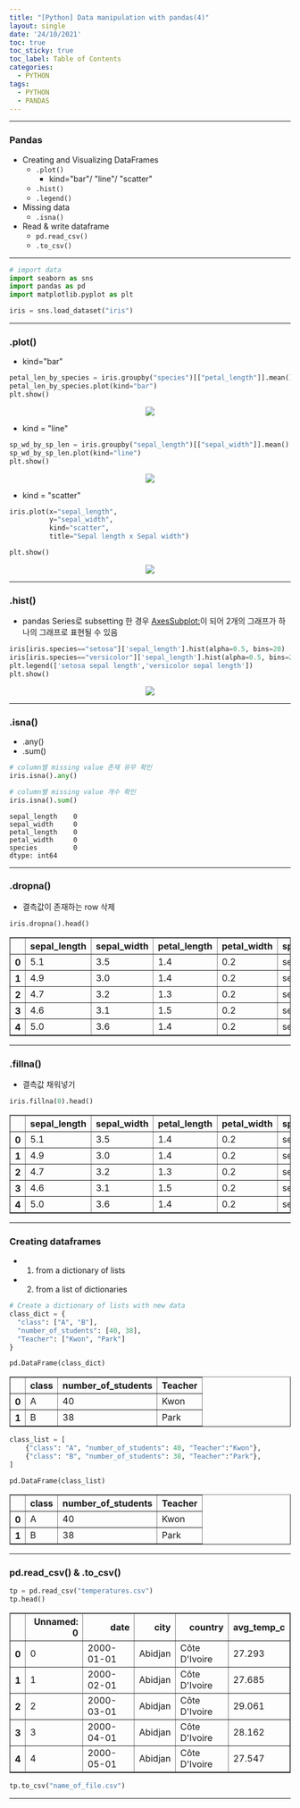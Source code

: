 ```yaml
---
title: "[Python] Data manipulation with pandas(4)"
layout: single
date: '24/10/2021'
toc: true
toc_sticky: true
toc_label: Table of Contents
categories:
  - PYTHON
tags:
  - PYTHON
  - PANDAS
---
```

---
### Pandas 
* Creating and Visualizing DataFrames
    * `.plot()`
        * kind="bar"/ "line"/ "scatter"
    * `.hist()`
    * `.legend()`
* Missing data
    * `.isna()`
* Read & write dataframe
    * `pd.read_csv()`
    * `.to_csv()`

---


```python
# import data
import seaborn as sns
import pandas as pd
import matplotlib.pyplot as plt

iris = sns.load_dataset("iris")
```

---

### .plot()
* kind="bar"


```python
petal_len_by_species = iris.groupby("species")[["petal_length"]].mean()
petal_len_by_species.plot(kind="bar")
plt.show()
```


    
<p align="center">
    <img src="/img/programming/data_manipulation_with_pandas/output1.png" align="center">
</p>
    


* kind = "line"


```python
sp_wd_by_sp_len = iris.groupby("sepal_length")[["sepal_width"]].mean()
sp_wd_by_sp_len.plot(kind="line")
plt.show()
```


    
<p align="center">
    <img src="/img/programming/data_manipulation_with_pandas/output2.png" align="center">
</p>
    


* kind = "scatter"


```python
iris.plot(x="sepal_length",
          y="sepal_width",
          kind="scatter",
          title="Sepal length x Sepal width")

plt.show()
```


    
<p align="center">
    <img src="/img/programming/data_manipulation_with_pandas/output3.png" align="center">
</p>
    


---

### .hist()
* pandas Series로 subsetting 한 경우 <AxesSubplot:>이 되어 2개의 그래프가 하나의 그래프로 표현될 수 있음


```python
iris[iris.species=="setosa"]['sepal_length'].hist(alpha=0.5, bins=20)
iris[iris.species=="versicolor"]['sepal_length'].hist(alpha=0.5, bins=20)
plt.legend(['setosa sepal length','versicolor sepal length'])
plt.show()
```


    
<p align="center">
    <img src="/img/programming/data_manipulation_with_pandas/output4.png" align="center">
</p>
    


---

### .isna()
* .any()
* .sum()


```python
# column별 missing value 존재 유무 확인
iris.isna().any()

# column별 missing value 개수 확인
iris.isna().sum()
```




    sepal_length    0
    sepal_width     0
    petal_length    0
    petal_width     0
    species         0
    dtype: int64



---

### .dropna()
* 결측값이 존재하는 row 삭제


```python
iris.dropna().head()
```




<div>
<style scoped>
    .dataframe tbody tr th:only-of-type {
        vertical-align: middle;
    }

    .dataframe tbody tr th {
        vertical-align: top;
    }

    .dataframe thead th {
        text-align: right;
    }
</style>
<table border="1" class="dataframe">
  <thead>
    <tr style="text-align: right;">
      <th></th>
      <th>sepal_length</th>
      <th>sepal_width</th>
      <th>petal_length</th>
      <th>petal_width</th>
      <th>species</th>
    </tr>
  </thead>
  <tbody>
    <tr>
      <th>0</th>
      <td>5.1</td>
      <td>3.5</td>
      <td>1.4</td>
      <td>0.2</td>
      <td>setosa</td>
    </tr>
    <tr>
      <th>1</th>
      <td>4.9</td>
      <td>3.0</td>
      <td>1.4</td>
      <td>0.2</td>
      <td>setosa</td>
    </tr>
    <tr>
      <th>2</th>
      <td>4.7</td>
      <td>3.2</td>
      <td>1.3</td>
      <td>0.2</td>
      <td>setosa</td>
    </tr>
    <tr>
      <th>3</th>
      <td>4.6</td>
      <td>3.1</td>
      <td>1.5</td>
      <td>0.2</td>
      <td>setosa</td>
    </tr>
    <tr>
      <th>4</th>
      <td>5.0</td>
      <td>3.6</td>
      <td>1.4</td>
      <td>0.2</td>
      <td>setosa</td>
    </tr>
  </tbody>
</table>
</div>



---

### .fillna()
* 결측값 채워넣기


```python
iris.fillna(0).head()
```




<div>
<style scoped>
    .dataframe tbody tr th:only-of-type {
        vertical-align: middle;
    }

    .dataframe tbody tr th {
        vertical-align: top;
    }

    .dataframe thead th {
        text-align: right;
    }
</style>
<table border="1" class="dataframe">
  <thead>
    <tr style="text-align: right;">
      <th></th>
      <th>sepal_length</th>
      <th>sepal_width</th>
      <th>petal_length</th>
      <th>petal_width</th>
      <th>species</th>
    </tr>
  </thead>
  <tbody>
    <tr>
      <th>0</th>
      <td>5.1</td>
      <td>3.5</td>
      <td>1.4</td>
      <td>0.2</td>
      <td>setosa</td>
    </tr>
    <tr>
      <th>1</th>
      <td>4.9</td>
      <td>3.0</td>
      <td>1.4</td>
      <td>0.2</td>
      <td>setosa</td>
    </tr>
    <tr>
      <th>2</th>
      <td>4.7</td>
      <td>3.2</td>
      <td>1.3</td>
      <td>0.2</td>
      <td>setosa</td>
    </tr>
    <tr>
      <th>3</th>
      <td>4.6</td>
      <td>3.1</td>
      <td>1.5</td>
      <td>0.2</td>
      <td>setosa</td>
    </tr>
    <tr>
      <th>4</th>
      <td>5.0</td>
      <td>3.6</td>
      <td>1.4</td>
      <td>0.2</td>
      <td>setosa</td>
    </tr>
  </tbody>
</table>
</div>



---

### Creating dataframes
* 1) from a dictionary of lists
* 2) from a list of dictionaries


```python
# Create a dictionary of lists with new data
class_dict = {
  "class": ["A", "B"],
  "number_of_students": [40, 38],
  "Teacher": ["Kwon", "Park"]
}

pd.DataFrame(class_dict)
```




<div>
<style scoped>
    .dataframe tbody tr th:only-of-type {
        vertical-align: middle;
    }

    .dataframe tbody tr th {
        vertical-align: top;
    }

    .dataframe thead th {
        text-align: right;
    }
</style>
<table border="1" class="dataframe">
  <thead>
    <tr style="text-align: right;">
      <th></th>
      <th>class</th>
      <th>number_of_students</th>
      <th>Teacher</th>
    </tr>
  </thead>
  <tbody>
    <tr>
      <th>0</th>
      <td>A</td>
      <td>40</td>
      <td>Kwon</td>
    </tr>
    <tr>
      <th>1</th>
      <td>B</td>
      <td>38</td>
      <td>Park</td>
    </tr>
  </tbody>
</table>
</div>




```python
class_list = [
    {"class": "A", "number_of_students": 40, "Teacher":"Kwon"},
    {"class": "B", "number_of_students": 38, "Teacher":"Park"},
]

pd.DataFrame(class_list)
```




<div>
<style scoped>
    .dataframe tbody tr th:only-of-type {
        vertical-align: middle;
    }

    .dataframe tbody tr th {
        vertical-align: top;
    }

    .dataframe thead th {
        text-align: right;
    }
</style>
<table border="1" class="dataframe">
  <thead>
    <tr style="text-align: right;">
      <th></th>
      <th>class</th>
      <th>number_of_students</th>
      <th>Teacher</th>
    </tr>
  </thead>
  <tbody>
    <tr>
      <th>0</th>
      <td>A</td>
      <td>40</td>
      <td>Kwon</td>
    </tr>
    <tr>
      <th>1</th>
      <td>B</td>
      <td>38</td>
      <td>Park</td>
    </tr>
  </tbody>
</table>
</div>



---

### pd.read_csv() & .to_csv()


```python
tp = pd.read_csv("temperatures.csv")
tp.head()
```




<div>
<style scoped>
    .dataframe tbody tr th:only-of-type {
        vertical-align: middle;
    }

    .dataframe tbody tr th {
        vertical-align: top;
    }

    .dataframe thead th {
        text-align: right;
    }
</style>
<table border="1" class="dataframe">
  <thead>
    <tr style="text-align: right;">
      <th></th>
      <th>Unnamed: 0</th>
      <th>date</th>
      <th>city</th>
      <th>country</th>
      <th>avg_temp_c</th>
    </tr>
  </thead>
  <tbody>
    <tr>
      <th>0</th>
      <td>0</td>
      <td>2000-01-01</td>
      <td>Abidjan</td>
      <td>Côte D'Ivoire</td>
      <td>27.293</td>
    </tr>
    <tr>
      <th>1</th>
      <td>1</td>
      <td>2000-02-01</td>
      <td>Abidjan</td>
      <td>Côte D'Ivoire</td>
      <td>27.685</td>
    </tr>
    <tr>
      <th>2</th>
      <td>2</td>
      <td>2000-03-01</td>
      <td>Abidjan</td>
      <td>Côte D'Ivoire</td>
      <td>29.061</td>
    </tr>
    <tr>
      <th>3</th>
      <td>3</td>
      <td>2000-04-01</td>
      <td>Abidjan</td>
      <td>Côte D'Ivoire</td>
      <td>28.162</td>
    </tr>
    <tr>
      <th>4</th>
      <td>4</td>
      <td>2000-05-01</td>
      <td>Abidjan</td>
      <td>Côte D'Ivoire</td>
      <td>27.547</td>
    </tr>
  </tbody>
</table>
</div>




```python
tp.to_csv("name_of_file.csv")
```
---